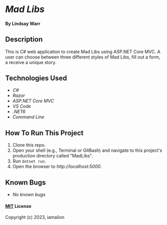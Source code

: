 # _Mad Libs_

#### By Lindsay Warr

## Description

This is C# web application to create Mad Libs using ASP.NET Core MVC. A user can choose between three different styles of Mad Libs, fill out a form, a receive a unique story.  

## Technologies Used

* _C#_
* _Razor_
* _ASP.NET Core MVC_
* _VS Code_
* _.NET6_
* _Command Line_


## How To Run This Project

1. Clone this repo.
2. Open your shell (e.g., Terminal or GitBash) and navigate to this project's production directory called "MadLibs". 
3. Run `dotnet run`.
4. Open the browser to _http://localhost:5000_.

## Known Bugs

* _No known bugs_

#### [MIT](https://opensource.org/license/mit/) License

Copyright (c) 2023, iamalion
